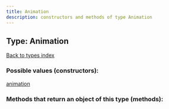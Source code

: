 ```yaml
---
title: Animation
description: constructors and methods of type Animation
---
```

## Type: Animation  
[Back to types index](index.md)



### Possible values (constructors):

[animation](../constructors/animation.md)  



### Methods that return an object of this type (methods):



